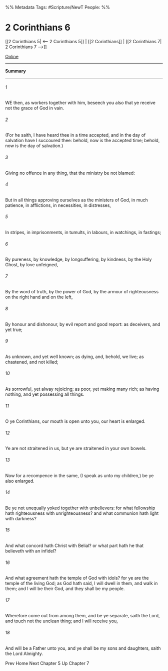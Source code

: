 
%% Metadata
Tags: #Scripture/NewT
People: 
%%
# 2 Corinthians 6
[[2 Corinthians 5| <-- 2 Corinthians 5]] | [[2 Corinthians]] | [[2 Corinthians 7| 2 Corinthians 7 -->]]

[Online](https://churchofjesuschrist.org/study/scriptures/nt/2-cor/6?lang=eng)

---
__Summary__



---
###### 1
WE then, as workers together with him, beseech you also that ye receive not the grace of God in vain.
###### 2
(For he saith, I have heard thee in a time accepted, and in the day of salvation have I succoured thee: behold, now is the accepted time; behold, now is the day of salvation.)
###### 3
Giving no offence in any thing, that the ministry be not blamed:
###### 4
But in all things approving ourselves as the ministers of God, in much patience, in afflictions, in necessities, in distresses,
###### 5
In stripes, in imprisonments, in tumults, in labours, in watchings, in fastings;
###### 6
By pureness, by knowledge, by longsuffering, by kindness, by the Holy Ghost, by love unfeigned,
###### 7
By the word of truth, by the power of God, by the armour of righteousness on the right hand and on the left,
###### 8
By honour and dishonour, by evil report and good report: as deceivers, and yet true;
###### 9
As unknown, and yet well known; as dying, and, behold, we live; as chastened, and not killed;
###### 10
As sorrowful, yet alway rejoicing; as poor, yet making many rich; as having nothing, and yet possessing all things.
###### 11
O ye Corinthians, our mouth is open unto you, our heart is enlarged.
###### 12
Ye are not straitened in us, but ye are straitened in your own bowels.
###### 13
Now for a recompence in the same, (I speak as unto my children,) be ye also enlarged.
###### 14
Be ye not unequally yoked together with unbelievers: for what fellowship hath righteousness with unrighteousness? and what communion hath light with darkness?
###### 15
And what concord hath Christ with Belial? or what part hath he that believeth with an infidel?
###### 16
And what agreement hath the temple of God with idols? for ye are the temple of the living God; as God hath said, I will dwell in them, and walk in them; and I will be their God, and they shall be my people.
###### 17
Wherefore come out from among them, and be ye separate, saith the Lord, and touch not the unclean thing; and I will receive you,
###### 18
And will be a Father unto you, and ye shall be my sons and daughters, saith the Lord Almighty.

Prev
Home
Next
Chapter 5
Up
Chapter 7



